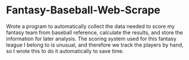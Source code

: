 # Fantasy-Baseball-Web-Scrape
Wrote a program to automatically collect the data needed to score my fantasy team from baseball reference, calculate the results, and store the information for later analysis. The scoring system used for this fantasy league I belong to is unusual, and therefore we track the players by hand, so I wrote this to do it automatically to save time.
